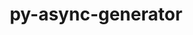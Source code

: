 ---
title: "py-async-generator"
layout: cache
categories: [package, develop-2025-05-25]
meta: {"compilers": ["none"], "num_specs": 2, "num_specs_by_stack": {"e4s": 1, "e4s-neoverse-v2": 1, "root": 2}, "oss": ["ubuntu22.04"], "platforms": ["linux"], "stacks": ["e4s", "e4s-neoverse-v2", "root"], "targets": ["neoverse_v2", "x86_64_v3"], "versions": ["1.10"]}
spec_details: [{"compiler": "none", "hash": "bp7baz2ms4pcayz4jfciemezyq5cxbzh", "os": "ubuntu22.04", "platform": "linux", "size": "-", "stacks": ["e4s", "root"], "target": "x86_64_v3", "variants": ["build_system=python_pip"], "versions": ["1.10"]}, {"compiler": "none", "hash": "n7x4wvt4rtn7bbigfzxxznqpkq2ni7ee", "os": "ubuntu22.04", "platform": "linux", "size": "-", "stacks": ["e4s-neoverse-v2", "root"], "target": "neoverse_v2", "variants": ["build_system=python_pip"], "versions": ["1.10"]}]
---